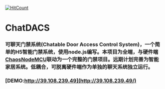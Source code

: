 [![HitCount](http://hits.dwyl.io/Giftia/ChatDACS.svg)](http://hits.dwyl.io/Giftia/ChatDACS)
# ChatDACS
### 可聊天门禁系统(Chatable Door Access Control System)，一个简单的H5智能门禁系统，使用node.js编写。本项目为全端，与硬件端[ChaosNodeMCU](https://github.com/Giftia/ChaosNodeMCU/)联动为一个完整的门禁项目。远期计划完善为智能家居系统。低耦合，可脱离硬件端作为单独的聊天系统独立运行。
### [DEMO:http://39.108.239.49](http://39.108.239.49/)
